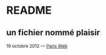 
# README

## un fichier nommé plaisir


<small>19 octobre 2012 — [Paris Web](http://paris-web.fr/2012/)</small>
